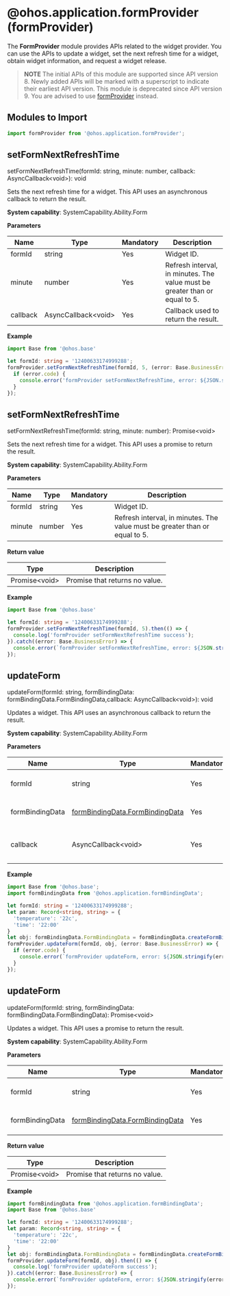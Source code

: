 # @ohos.application.formProvider (formProvider)

The **FormProvider** module provides APIs related to the widget provider. You can use the APIs to update a widget, set the next refresh time for a widget, obtain widget information, and request a widget release.

> **NOTE**
> The initial APIs of this module are supported since API version 8. Newly added APIs will be marked with a superscript to indicate their earliest API version.
> This module is deprecated since API version 9. You are advised to use [formProvider](js-apis-app-form-formProvider.md) instead.

## Modules to Import

```ts
import formProvider from '@ohos.application.formProvider';
```

## setFormNextRefreshTime

setFormNextRefreshTime(formId: string, minute: number, callback: AsyncCallback&lt;void&gt;): void

Sets the next refresh time for a widget. This API uses an asynchronous callback to return the result.

**System capability**: SystemCapability.Ability.Form

**Parameters**

  | Name| Type   | Mandatory| Description                                  |
  | ------ | ------ | ---- | ------------------------------------- |
  | formId | string | Yes  | Widget ID.                              |
  | minute | number | Yes  | Refresh interval, in minutes. The value must be greater than or equal to 5.    |
  | callback | AsyncCallback&lt;void&gt; | Yes| Callback used to return the result.|

**Example**

  ```ts
  import Base from '@ohos.base'

  let formId: string = '12400633174999288';
  formProvider.setFormNextRefreshTime(formId, 5, (error: Base.BusinessError) => {
    if (error.code) {
      console.error('formProvider setFormNextRefreshTime, error: ${JSON.stringify(error)}');
    }
  });
  ```

## setFormNextRefreshTime

setFormNextRefreshTime(formId: string, minute: number): Promise&lt;void&gt;

Sets the next refresh time for a widget. This API uses a promise to return the result.

**System capability**: SystemCapability.Ability.Form

**Parameters**

  | Name| Type   | Mandatory| Description                                  |
  | ------ | ------ | ---- | ------------------------------------- |
  | formId | string | Yes  | Widget ID.                              |
  | minute | number | Yes  | Refresh interval, in minutes. The value must be greater than or equal to 5.    |

**Return value**

  | Type         | Description                             |
  | ------------- | ---------------------------------- |
  | Promise\<void> | Promise that returns no value.     |

**Example**

  ```ts
  import Base from '@ohos.base'

  let formId: string = '12400633174999288';
  formProvider.setFormNextRefreshTime(formId, 5).then(() => {
    console.log('formProvider setFormNextRefreshTime success');
  }).catch((error: Base.BusinessError) => {
    console.error(`formProvider setFormNextRefreshTime, error: ${JSON.stringify(error)}`);
  });
  ```

## updateForm

updateForm(formId: string, formBindingData: formBindingData.FormBindingData,callback: AsyncCallback&lt;void&gt;): void

Updates a widget. This API uses an asynchronous callback to return the result.

**System capability**: SystemCapability.Ability.Form

**Parameters**

  | Name| Type                                                                   | Mandatory| Description            |
  | ------ | ---------------------------------------------------------------------- | ---- | ---------------- |
  | formId | string                                                                 | Yes  | ID of the widget to update.|
  | formBindingData | [formBindingData.FormBindingData](js-apis-application-formBindingData.md#formbindingdata) | Yes  | Data to be used for the update.   |
  | callback | AsyncCallback&lt;void&gt; | Yes| Callback used to return the result.|

**Example**

  ```ts
  import Base from '@ohos.base';
  import formBindingData from '@ohos.application.formBindingData';

  let formId: string = '12400633174999288';
  let param: Record<string, string> = {
    'temperature': '22c',
    'time': '22:00'
  }
  let obj: formBindingData.FormBindingData = formBindingData.createFormBindingData(param);
  formProvider.updateForm(formId, obj, (error: Base.BusinessError) => {
    if (error.code) {
      console.error(`formProvider updateForm, error: ${JSON.stringify(error)}`);
    }
  });
  ```

## updateForm

updateForm(formId: string, formBindingData: formBindingData.FormBindingData): Promise&lt;void&gt;

Updates a widget. This API uses a promise to return the result.

**System capability**: SystemCapability.Ability.Form

**Parameters**

  | Name| Type                                                                   | Mandatory| Description            |
  | ------ | ---------------------------------------------------------------------- | ---- | ---------------- |
  | formId | string                                                                 | Yes  | ID of the widget to update.|
  | formBindingData | [formBindingData.FormBindingData](js-apis-application-formBindingData.md#formbindingdata)  | Yes  | Data to be used for the update.   |

**Return value**

| Type          | Description                               |
| -------------- | ----------------------------------- |
| Promise\<void> | Promise that returns no value.|

**Example**

  ```ts
  import formBindingData from '@ohos.application.formBindingData';
  import Base from '@ohos.base'

  let formId: string = '12400633174999288';
  let param: Record<string, string> = {
    'temperature': '22c',
    'time': '22:00'
  }
  let obj: formBindingData.FormBindingData = formBindingData.createFormBindingData(param);
  formProvider.updateForm(formId, obj).then(() => {
    console.log('formProvider updateForm success');
  }).catch((error: Base.BusinessError) => {
    console.error(`formProvider updateForm, error: ${JSON.stringify(error)}`);
  });
  ```


